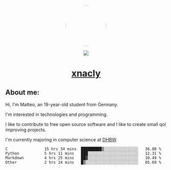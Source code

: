 <p align="center">
  <img style="border-radius: 100px" width="128" height="128" src="https://avatars.githubusercontent.com/u/47723417?v=4"/>
</p>
<p align="center">
  <img src="https://komarev.com/ghpvc/?username=xnacly&&style=flat-square"/>
</p>

<h1 align="center"><a href="https://xnacly.me/"> xnacly</a> </h1>

<h2> About me:</h2>

<p>Hi, I'm Matteo, an 19-year-old student from Germany. </p>
<p>I'm interested in technologies and programming.</p>
<p>I like to contribute to free open source software and I like to create small qol improving projects.</p>
<p>I'm currently majoring in computer science at <a href="https://www.dhbw.de/startseite">DHBW</a>.</p>

<!--START_SECTION:waka-->

```text
C                15 hrs 34 mins  █████████▒░░░░░░░░░░░░░░░   36.88 %
Python           5 hrs 11 mins   ███░░░░░░░░░░░░░░░░░░░░░░   12.31 %
Markdown         4 hrs 25 mins   ██▓░░░░░░░░░░░░░░░░░░░░░░   10.49 %
Other            2 hrs 24 mins   █▒░░░░░░░░░░░░░░░░░░░░░░░   05.69 %
```

<!--END_SECTION:waka-->
